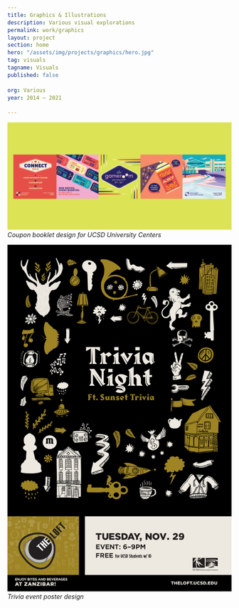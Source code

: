 ```yaml
---
title: Graphics & Illustrations
description: Various visual explorations
permalink: work/graphics
layout: project
section: home
hero: "/assets/img/projects/graphics/hero.jpg"
tag: visuals
tagname: Visuals
published: false

org: Various
year: 2014 – 2021

---
```


![Coupon booklet design](/assets/img/projects/graphics/coupon2.jpg)
*Coupon booklet design for UCSD University Centers*

![Trivia event poster design](/assets/img/projects/graphics/trivianight.jpg)
*Trivia event poster design*
